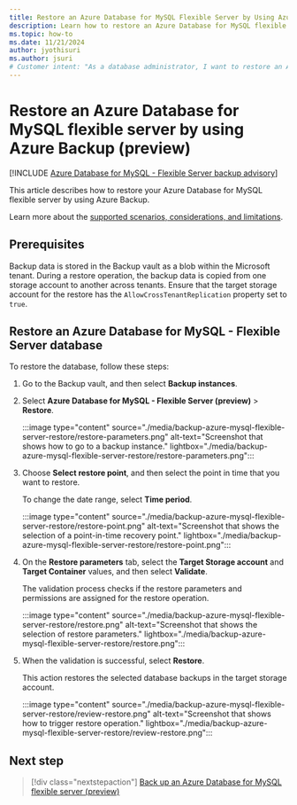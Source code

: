 ```yaml
---
title: Restore an Azure Database for MySQL Flexible Server by Using Azure Backup
description: Learn how to restore an Azure Database for MySQL flexible server.
ms.topic: how-to
ms.date: 11/21/2024
author: jyothisuri
ms.author: jsuri
# Customer intent: "As a database administrator, I want to restore an Azure Database for MySQL flexible server using backup, so that I can recover data and ensure business continuity after data loss or corruption."
---
```


# Restore an Azure Database for MySQL flexible server by using Azure Backup (preview)

[!INCLUDE [Azure Database for MySQL - Flexible Server backup advisory](../../includes/backup-mysql-flexible-server-advisory.md)]

This article describes how to restore your Azure Database for MySQL flexible server by using Azure Backup.

Learn more about the [supported scenarios, considerations, and limitations](backup-azure-mysql-flexible-server-support-matrix.md).

## Prerequisites

Backup data is stored in the Backup vault as a blob within the Microsoft tenant. During a restore operation, the backup data is copied from one storage account to another across tenants. Ensure that the target storage account for the restore has the `AllowCrossTenantReplication` property set to `true`.

## Restore an Azure Database for MySQL - Flexible Server database

To restore the database, follow these steps:

1. Go to the Backup vault, and then select **Backup instances**.

2. Select **Azure Database for MySQL - Flexible Server (preview)** > **Restore**.

   :::image type="content" source="./media/backup-azure-mysql-flexible-server-restore/restore-parameters.png" alt-text="Screenshot that shows how to go to a backup instance." lightbox="./media/backup-azure-mysql-flexible-server-restore/restore-parameters.png":::

3. Choose **Select restore point**, and then select the point in time that you want to restore.

   To change the date range, select **Time period**.

   :::image type="content" source="./media/backup-azure-mysql-flexible-server-restore/restore-point.png" alt-text="Screenshot that shows the selection of a point-in-time recovery point." lightbox="./media/backup-azure-mysql-flexible-server-restore/restore-point.png":::

4. On the **Restore parameters** tab, select the **Target Storage account** and **Target Container** values, and then select **Validate**.

   The validation process checks if the restore parameters and permissions are assigned for the restore operation.

   :::image type="content" source="./media/backup-azure-mysql-flexible-server-restore/restore.png" alt-text="Screenshot that shows the selection of restore parameters." lightbox="./media/backup-azure-mysql-flexible-server-restore/restore.png":::

5. When the validation is successful, select **Restore**.

   This action restores the selected database backups in the target storage account.

   :::image type="content" source="./media/backup-azure-mysql-flexible-server-restore/review-restore.png" alt-text="Screenshot that shows how to trigger restore operation." lightbox="./media/backup-azure-mysql-flexible-server-restore/review-restore.png":::

## Next step

> [!div class="nextstepaction"]
> [Back up an Azure Database for MySQL flexible server (preview)](backup-azure-mysql-flexible-server.md)
